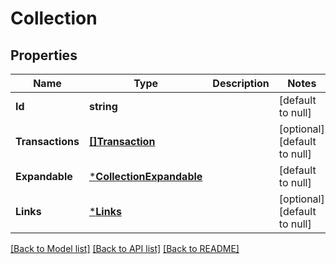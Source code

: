 # Collection

## Properties
Name | Type | Description | Notes
------------ | ------------- | ------------- | -------------
**Id** | **string** |  | [default to null]
**Transactions** | [**[]Transaction**](Transaction.md) |  | [optional] [default to null]
**Expandable** | [***CollectionExpandable**](Collection__expandable.md) |  | [default to null]
**Links** | [***Links**](Links.md) |  | [optional] [default to null]

[[Back to Model list]](../README.md#documentation-for-models) [[Back to API list]](../README.md#documentation-for-api-endpoints) [[Back to README]](../README.md)

